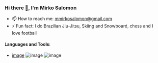 ### Hi there 👋, I'm Mirko Salomon
- 📫 How to reach me: mmirkosalomon@gmail.com
- ⚡ Fun fact: I do Brazilian Jiu-Jitsu, Skiing and Snowboard, chess and I love football
#### Languages and Tools:
- [image](https://raw.githubusercontent.com/devicons/devicon/master/icons/python/python-original.svg) ![image](https://github.com/alsomone/alsomone/assets/56995572/e356b57c-6f0a-4235-9f14-d0bee363f5f0) ![image](https://github.com/alsomone/alsomone/assets/56995572/481f1067-9f79-4e30-b87e-ae259fe1de0e)


<!--
**alsomone/alsomone** is a ✨ _special_ ✨ repository because its `README.md` (this file) appears on your GitHub profile.

Here are some ideas to get you started:

- 🔭 I’m currently working on ...
- 🌱 I’m currently learning ...
- 👯 I’m looking to collaborate on ...
- 🤔 I’m looking for help with ...
- 💬 Ask me about ...
- 📫 How to reach me: mmirkosalomon@gmail.com
- ⚡ Fun fact: I do Brazilian Jiu-Jitsu, Skiing and Snowboard, chess and I love football
-->
